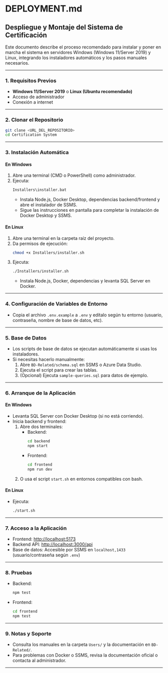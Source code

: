 # DEPLOYMENT.md

## Despliegue y Montaje del Sistema de Certificación

Este documento describe el proceso recomendado para instalar y poner en marcha el sistema en servidores Windows (Windows 11/Server 2019) y Linux, integrando los instaladores automáticos y los pasos manuales necesarios.

---

### 1. Requisitos Previos

- **Windows 11/Server 2019** o **Linux (Ubuntu recomendado)**
- Acceso de administrador
- Conexión a internet

---

### 2. Clonar el Repositorio

```sh
git clone <URL_DEL_REPOSITORIO>
cd Certification System
```

---

### 3. Instalación Automática

#### **En Windows**

1. Abre una terminal (CMD o PowerShell) como administrador.
2. Ejecuta:
   ```bat
   Installers\installer.bat
   ```
   - Instala Node.js, Docker Desktop, dependencias backend/frontend y abre el instalador de SSMS.
   - Sigue las instrucciones en pantalla para completar la instalación de Docker Desktop y SSMS.

#### **En Linux**

1. Abre una terminal en la carpeta raíz del proyecto.
2. Da permisos de ejecución:
   ```sh
   chmod +x Installers/installer.sh
   ```
3. Ejecuta:
   ```sh
   ./Installers/installer.sh
   ```
   - Instala Node.js, Docker, dependencias y levanta SQL Server en Docker.

---

### 4. Configuración de Variables de Entorno

- Copia el archivo `.env.example` a `.env` y edítalo según tu entorno (usuario, contraseña, nombre de base de datos, etc).

---

### 5. Base de Datos

- Los scripts de base de datos se ejecutan automáticamente si usas los instaladores.
- Si necesitas hacerlo manualmente:
  1. Abre `BD-Related/schema.sql` en SSMS o Azure Data Studio.
  2. Ejecuta el script para crear las tablas.
  3. (Opcional) Ejecuta `sample-queries.sql` para datos de ejemplo.

---

### 6. Arranque de la Aplicación

#### **En Windows**

- Levanta SQL Server con Docker Desktop (si no está corriendo).
- Inicia backend y frontend:
  1. Abre dos terminales:
     - Backend:
       ```sh
       cd backend
       npm start
       ```
     - Frontend:
       ```sh
       cd frontend
       npm run dev
       ```
  2. O usa el script `start.sh` en entornos compatibles con bash.

#### **En Linux**

- Ejecuta:
  ```sh
  ./start.sh
  ```

---

### 7. Acceso a la Aplicación

- Frontend: [http://localhost:5173](http://localhost:5173)
- Backend API: [http://localhost:3000/api](http://localhost:3000/api)
- Base de datos: Accesible por SSMS en `localhost,1433` (usuario/contraseña según `.env`)

---

### 8. Pruebas

- Backend:
  ```sh
  npm test
  ```
- Frontend:
  ```sh
  cd frontend
  npm test
  ```

---

### 9. Notas y Soporte

- Consulta los manuales en la carpeta `Users/` y la documentación en `BD-Related/`.
- Para problemas con Docker o SSMS, revisa la documentación oficial o contacta al administrador.

---
